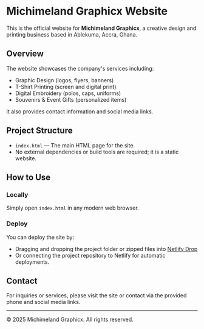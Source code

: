 # Michimeland Graphicx Website

This is the official website for **Michimeland Graphicx**, a creative design and printing business based in Ablekuma, Accra, Ghana.

## Overview

The website showcases the company's services including:

- Graphic Design (logos, flyers, banners)
- T-Shirt Printing (screen and digital print)
- Digital Embroidery (polos, caps, uniforms)
- Souvenirs & Event Gifts (personalized items)

It also provides contact information and social media links.

## Project Structure

- `index.html` — The main HTML page for the site.
- No external dependencies or build tools are required; it is a static website.

## How to Use

### Locally

Simply open `index.html` in any modern web browser.

### Deploy

You can deploy the site by:

- Dragging and dropping the project folder or zipped files into [Netlify Drop](https://app.netlify.com/drop)
- Or connecting the project repository to Netlify for automatic deployments.

## Contact

For inquiries or services, please visit the site or contact via the provided phone and social media links.

---

© 2025 Michimeland Graphicx. All rights reserved.
